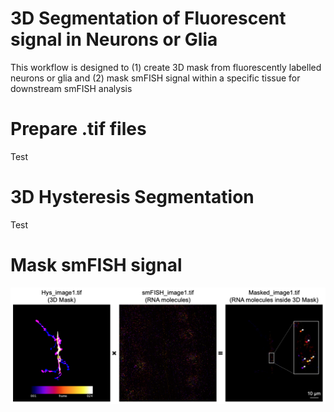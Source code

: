 # 3D Segmentation of Fluorescent signal in Neurons or Glia
This workflow is designed to (1) create 3D mask from fluorescently labelled neurons or glia and (2) mask smFISH signal within a specific tissue for downstream smFISH analysis

# Prepare .tif files
Test
# 3D Hysteresis Segmentation
Test
# Mask smFISH signal 

![Masking 3D smFISH signal by 3D HRP Mask](https://github.com/Tai-Ch/NMJ_3DSegmentation/blob/a1d6514821e02b3b40580656ae8b695f32f4ac6d/3D%20Segmentation%20Example.png?raw=true)
